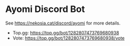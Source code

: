 # Ayomi Discord Bot
See https://nekosia.cat/discord/ayomi for more details.

- Top.gg: https://top.gg/bot/1282807473769680938
- Vote: https://top.gg/bot/1282807473769680938/vote
